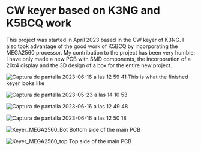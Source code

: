 # CW keyer based on K3NG and K5BCQ work

This project was started in April 2023 based in the CW keyer of K3NG. 
I also took advantage of the good work of K5BCQ by incorporating the MEGA2560 processor. My contribution to the project has been very humble: I have only made a new PCB with SMD components, the incorporation of a 20x4 display and the 3D design of a box for the entire new project.

![Captura de pantalla 2023-06-16 a las 12 59 41](https://github.com/joanperelopez/CW-Keyer/assets/73885181/52b9df4b-be5e-4b8a-b31a-4444ec15f181)
This is what the finished keyer looks like

![Captura de pantalla 2023-05-23 a las 14 10 53](https://github.com/joanperelopez/CW-Keyer/assets/73885181/99e8d12c-9330-4410-9032-c84e8d964af1)

![Captura de pantalla 2023-06-16 a las 12 49 48](https://github.com/joanperelopez/CW-Keyer/assets/73885181/2a790ab7-54cd-44c1-9e68-d06a6f1f6f74)


![Captura de pantalla 2023-06-16 a las 12 50 18](https://github.com/joanperelopez/CW-Keyer/assets/73885181/6ed3bf15-15de-4d82-bf1b-fd4c62183c07)


![Keyer_MEGA2560_Bot](https://github.com/joanperelopez/CW-Keyer/assets/73885181/5dc6906c-0240-44d7-8b2c-253aef7dc57e)
Bottom side of the main PCB

![Keyer_MEGA2560_top](https://github.com/joanperelopez/CW-Keyer/assets/73885181/cdc65c55-eba2-46f9-9405-1102c7109753)
Top side of the main PCB
